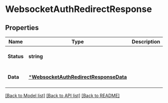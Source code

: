 # WebsocketAuthRedirectResponse

## Properties
Name | Type | Description | Notes
------------ | ------------- | ------------- | -------------
**Status** | **string** |  | [optional] [default to null]
**Data** | [***WebsocketAuthRedirectResponseData**](WebsocketAuthRedirectResponseData.md) |  | [optional] [default to null]

[[Back to Model list]](../README.md#documentation-for-models) [[Back to API list]](../README.md#documentation-for-api-endpoints) [[Back to README]](../README.md)

